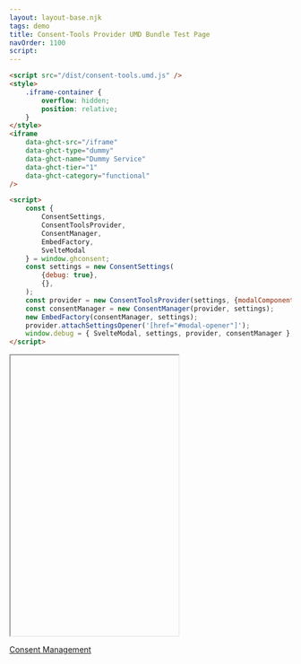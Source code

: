 ```yaml
---
layout: layout-base.njk
tags: demo
title: Consent-Tools Provider UMD Bundle Test Page
navOrder: 1100
script:
---
```


```html
<script src="/dist/consent-tools.umd.js" />
<style>
    .iframe-container {
        overflow: hidden;
        position: relative;
    }
</style>
<iframe
    data-ghct-src="/iframe"
    data-ghct-type="dummy"
    data-ghct-name="Dummy Service"
    data-ghct-tier="1"
    data-ghct-category="functional"
/>

<script>
    const {
        ConsentSettings,
        ConsentToolsProvider,
        ConsentManager,
        EmbedFactory,
        SvelteModal
    } = window.ghconsent;
    const settings = new ConsentSettings(
        {debug: true},
        {},
    );
    const provider = new ConsentToolsProvider(settings, {modalComponent: SvelteModal, useServiceDiscovery: true});
    const consentManager = new ConsentManager(provider, settings);
    new EmbedFactory(consentManager, settings);
    provider.attachSettingsOpener('[href="#modal-opener"]');
    window.debug = { SvelteModal, settings, provider, consentManager };
</script>
```

<div class="example">
<link rel="stylesheet" href="/dist/consent-tools-modal.css" />
<link rel="stylesheet" href="/dist/css/index.css" />
<style>
    .iframe-container {
        overflow: hidden;
        position: relative;
    }
</style>
<script src="/dist/consent-tools.umd.js"></script>

<div class="iframe-container">
  <iframe
   height="500"
   data-ghct-src="/iframe"
   data-ghct-type="dummy"
   data-ghct-name="Dummy Service"
   data-ghct-tier="1"
   data-ghct-category="functional"
  >
  </iframe>
</div>

<a href="#modal-opener">Consent Management</a>

<script>
    const {
        ConsentSettings,
        ConsentToolsProvider,
        ConsentManager,
        EmbedFactory,
        SvelteModal
    } = window.ghconsent;
    const settings = new ConsentSettings(
        {debug: true},
        {},
    );
    const provider = new ConsentToolsProvider(settings, {modalComponent: SvelteModal, useServiceDiscovery: true});
    const consentManager = new ConsentManager(provider, settings);
    new EmbedFactory(consentManager, settings);
    provider.attachSettingsOpener('[href="#modal-opener"]');
    window.debug = { SvelteModal, settings, provider, consentManager };
</script>
</div>

